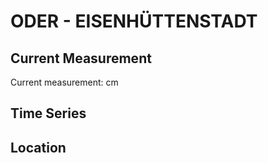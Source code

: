 # ODER - EISENHÜTTENSTADT

## Current Measurement

Current measurement: <Value topic="rivers/pegel-online/ODER/EISENHÜTTENSTADT/measurementValue"/> cm

## Time Series

<TimeSeries topic="rivers/pegel-online/ODER/EISENHÜTTENSTADT/measurementValue" period="week" />

## Location

<WorldMap>
  <Marker lat="52.15317130499937" lon="14.687929194412506" labelTopic="rivers/pegel-online/ODER/EISENHÜTTENSTADT" />
</WorldMap>
